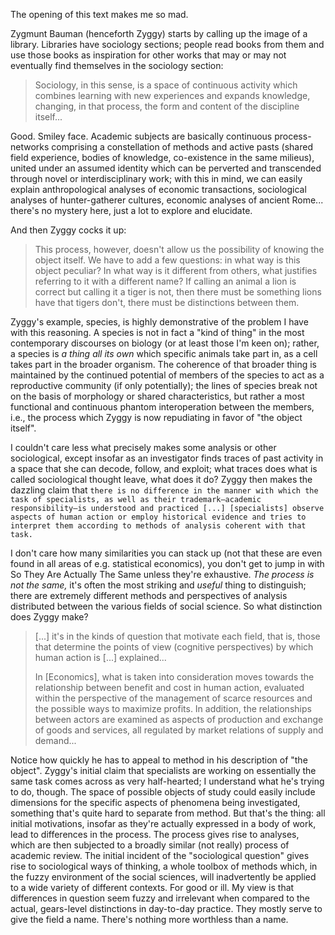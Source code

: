 The opening of this text makes me so mad.

Zygmunt Bauman (henceforth Zyggy) starts by calling up the image of a library. Libraries have sociology sections; people read books from them and use those books as inspiration for other works that may or may not eventually find themselves in the sociology section:

> Sociology, in this sense, is a space of continuous activity which combines learning with new experiences and expands knowledge, changing, in that process, the form and content of the discipline itself...

Good. Smiley face. Academic subjects are basically continuous process-networks comprising a constellation of methods and active pasts (shared field experience, bodies of knowledge, co-existence in the same milieus), united under an assumed identity which can be perverted and transcended through novel or interdisciplinary work; with this in mind, we can easily explain anthropological analyses of economic transactions, sociological analyses of hunter-gatherer cultures, economic analyses of ancient Rome... there's no mystery here, just a lot to explore and elucidate.

And then Zyggy cocks it up: 

> This process, however, doesn't allow us the possibility of knowing the object itself. We have to add a few questions: in what way is this object peculiar? In what way is it different from others, what justifies referring to it with a different name? If calling an animal a lion is correct but calling it a tiger is not, then there must be something lions have that tigers don't, there must be distinctions between them.

Zyggy's example, species, is highly demonstrative of the problem I have with this reasoning. A species is not in fact a "kind of thing" in the most contemporary discourses on biology (or at least those I'm keen on); rather, a species is *a thing all its own* which specific animals take part in, as a cell takes part in the broader organism. The coherence of that broader thing is maintained by the continued potential of members of the species to act as a reproductive community (if only potentially); the lines of species break not on the basis of morphology or shared characteristics, but rather a most functional and continuous phantom interoperation between the members, i.e., the process which Zyggy is now repudiating in favor of "the object itself". 

I couldn't care less what precisely makes some analysis or other sociological, except insofar as an investigator finds traces of past activity in a space that she can decode, follow, and exploit; what traces does what is called sociological thought leave, what does it do? Zyggy then makes the dazzling claim that `there is no difference in the manner with which the task of specialists, as well as their trademark—academic responsibility—is understood and practiced [...] [specialists] observe aspects of human action or employ historical evidence and tries to interpret them according to methods of analysis coherent with that task.`

I don't care how many similarities you can stack up (not that these are even found in all areas of e.g. statistical economics), you don't get to jump in with So They Are Actually The Same unless they're exhaustive. *The process is not the same,* it's often the most striking and *useful* thing to distinguish; there are extremely different methods and perspectives of analysis distributed between the various fields of social science. So what distinction does Zyggy make?

> [...] it's in the kinds of question that motivate each field, that is, those that determine the points of view (cognitive perspectives) by which human action is [...] explained...
>
> In [Economics], what is taken into consideration moves towards the relationship between benefit and cost in human action, evaluated within the perspective of the management of scarce resources and the possible ways to maximize profits. In addition, the relationships between actors are examined as aspects of production and exchange of goods and services, all regulated by market relations of supply and demand... 

Notice how quickly he has to appeal to method in his description of "the object". Zyggy's initial claim that specialists are working on essentially the same task comes across as very half-hearted; I understand what he's trying to do, though. The space of possible objects of study could easily include dimensions for the specific aspects of phenomena being investigated, something that's quite hard to separate from method. But that's the thing: all initial motivations, insofar as they're actually expressed in a body of work, lead to differences in the process. The process gives rise to analyses, which are then subjected to a broadly similar (not really) process of academic review. The initial incident of the "sociological question" gives rise to sociological ways of thinking, a whole toolbox of methods which, in the fuzzy environment of the social sciences, will inadvertently be applied to a wide variety of different contexts. For good or ill. My view is that differences in question seem fuzzy and irrelevant when compared to the actual, gears-level distinctions in day-to-day practice. They mostly serve to give the field a name. There's nothing more worthless than a name.

